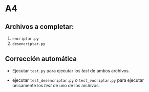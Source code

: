 # A4

## Archivos a completar:

1. `encriptar.py`
2. `desencriptar.py`


## Corrección automática

* Ejecutar `test.py` para ejecutar los _test_ de ambos archivos.

* ejecutar `test_desencriptar.py` o `test_encriptar.py` para ejecutar únicamente los _test_ de uno de los archivos.